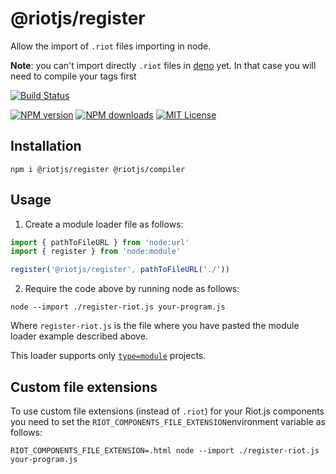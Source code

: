 # @riotjs/register

Allow the import of `.riot` files importing in node.

**Note**: you can't import directly `.riot` files in [deno](https://github.com/denoland/deno/issues/1739) yet.
In that case you will need to compile your tags first

[![Build Status][ci-image]][ci-url]

[![NPM version][npm-version-image]][npm-url]
[![NPM downloads][npm-downloads-image]][npm-url]
[![MIT License][license-image]][license-url]

## Installation

```
npm i @riotjs/register @riotjs/compiler
```

## Usage

1. Create a module loader file as follows:

```js
import { pathToFileURL } from 'node:url'
import { register } from 'node:module'

register('@riotjs/register', pathToFileURL('./'))
```

2. Require the code above by running node as follows:

```shell
node --import ./register-riot.js your-program.js
```

Where `register-riot.js` is the file where you have pasted the module loader example described above.

This loader supports only [`type=module`](https://nodejs.org/api/packages.html#packagejson-and-file-extensions) projects.

## Custom file extensions

To use custom file extensions (instead of `.riot`) for your Riot.js components
you need to set the `RIOT_COMPONENTS_FILE_EXTENSION`environment variable as follows:

```shell
RIOT_COMPONENTS_FILE_EXTENSION=.html node --import ./register-riot.js your-program.js
```

[ci-image]: https://img.shields.io/github/actions/workflow/status/riot/register/test.yml?style=flat-square
[ci-url]: https://github.com/riot/register/actions
[license-image]: http://img.shields.io/badge/license-MIT-000000.svg?style=flat-square
[license-url]: LICENSE
[npm-version-image]: http://img.shields.io/npm/v/@riotjs/register.svg?style=flat-square
[npm-downloads-image]: http://img.shields.io/npm/dm/@riotjs/register.svg?style=flat-square
[npm-url]: https://npmjs.org/package/@riotjs/register
